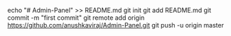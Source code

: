 echo "# Admin-Panel" >> README.md
git init
git add README.md
git commit -m "first commit"
git remote add origin https://github.com/anushkaviraj/Admin-Panel.git
git push -u origin master
